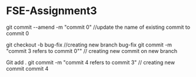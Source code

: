 # FSE-Assignment3

git commit --amend -m "commit 0" //update the name of existing commit to commit 0

git checkout -b bug-fix		//creating new branch bug-fix
git commit -m "commit 3 refers to commit 0"" // creating new commit on new branch

Git add .
git commit -m "commit 4 refers to commit 3" // creating new commit commit 4